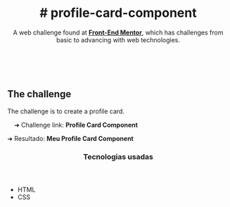 <header>
  <h1># profile-card-component</h1>
  <p>
    A web challenge found at <a href="https://www.frontendmentor.io/challenges"><strong>Front-End Mentor</strong></a>, which has challenges from basic to advancing with web technologies.
  </P>
</header>
<br>
<main>
  <h2>
    The challenge
  </h2>
  <p>
    The challenge is to create a profile card.<br>   
</>
  <p>
    &nbsp;&nbsp;&nbsp;&nbsp;➜ Challenge link: <a href"https://www.frontendmentor.io/challenges/profile-card-component-cfArpWshJ"><strong>Profile Card Component</strong></a>
  </p>
  <p>
    ➜ Resultado: <a href"https://stl-felipegomes.github.io/profile-card-component/"><strong>Meu Profile Card Component</strong></a>
  </p>
</main>

<footer>
  <header>
    <h3>Tecnologias usadas</h3>
  </header>
  <ul>
    <li>HTML</li>
    <li>CSS</li>
  </ul>
<footer>
